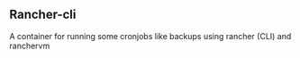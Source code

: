 ## Rancher-cli
A container for running some cronjobs like backups using rancher (CLI) and ranchervm

